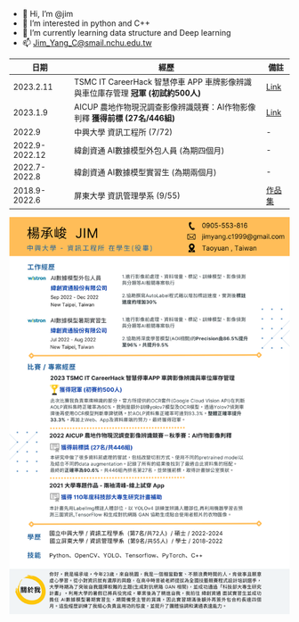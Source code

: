 - 👋 Hi, I’m @jim
- 👀 I’m interested in python and C++
- 🌱 I’m currently learning data structure and Deep learning
- 📫 Jim_Yang_C@smail.nchu.edu.tw

| 日期 | 經歷 | 備註 |
| --- | --- | --- |
| 2023.2.11 | TSMC IT CareerHack 智慧停車 APP 車牌影像辨識與車位庫存管理 **冠軍 (初試約500人)** | [Link](https://sites.google.com/view/jim-yang/%E6%A5%8A%E6%89%BF%E5%B3%BB-%E5%80%8B%E4%BA%BA%E7%B6%B2%E9%A0%81/2023-tsmc-it-careerhack-%E6%99%BA%E6%85%A7%E5%81%9C%E8%BB%8A-app-%E8%BB%8A%E7%89%8C%E5%BD%B1%E5%83%8F%E8%BE%A8%E8%AD%98%E8%88%87%E8%BB%8A%E4%BD%8D%E5%BA%AB%E5%AD%98%E7%AE%A1%E7%90%86-%E5%86%A0%E8%BB%8D?authuser=0) |
| 2023.1.9 | AICUP 農地作物現況調查影像辨識競賽：AI作物影像判釋 **獲得前標 (27名/446組)** | [Link](https://sites.google.com/view/jim-yang/%E6%A5%8A%E6%89%BF%E5%B3%BB-%E5%80%8B%E4%BA%BA%E7%B6%B2%E9%A0%81/2022-ai-cup-ai%E4%BD%9C%E7%89%A9%E5%BD%B1%E5%83%8F%E5%88%A4%E8%AD%98%E5%89%8D%E6%A8%99%E7%8D%B2%E5%BE%97%E8%A8%88%E7%95%AB%E8%BE%A6%E5%85%AC%E5%AE%A4%E7%8D%8E%E7%8B%80?authuser=0) |
| 2022.9 | 中興大學 資訊工程所 (7/72) | - |
| 2022.9-2022.12 | 緯創資通 AI數據模型外包人員 (為期四個月) | - |
| 2022.7-2022.8 | 緯創資通 AI數據模型實習生 (為期兩個月) | - |
| 2018.9-2022.6 | 屏東大學 資訊管理學系 (9/55) | [作品集](https://sites.google.com/view/jim-yang/%E6%A5%8A%E6%89%BF%E5%B3%BB-%E5%80%8B%E4%BA%BA%E7%B6%B2%E9%A0%81/%E5%A4%A7%E5%AD%B8%E6%99%82%E6%9C%9F%E4%BD%9C%E5%93%81%E9%9B%86?authuser=0) |

![image](Resume.png)
